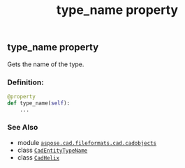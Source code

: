 ﻿---
title: type_name property
second_title: Aspose.CAD for Python via .NET API References
description: 
type: docs
weight: 570
url: /python-net/aspose.cad.fileformats.cad.cadobjects/cadhelix/type_name/
is_root: false
---

## type_name property


Gets the name of the type.
### Definition:
```python
@property
def type_name(self):
    ...
```

### See Also
* module [`aspose.cad.fileformats.cad.cadobjects`](../../)
* class [`CadEntityTypeName`](/cad/python-net/aspose.cad.fileformats.cad.cadconsts/cadentitytypename)
* class [`CadHelix`](/cad/python-net/aspose.cad.fileformats.cad.cadobjects/cadhelix)
